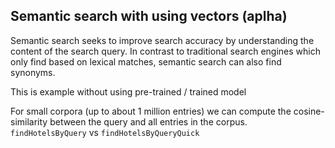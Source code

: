 ## Semantic search with using vectors (aplha)

Semantic search seeks to improve search accuracy by understanding the content of the search query. In contrast to traditional search engines which only find based on lexical matches, semantic search can also find synonyms.

This is example without using pre-trained / trained model

For small corpora (up to about 1 million entries) we can compute the cosine-similarity between the query and all entries in the corpus. `findHotelsByQuery` vs `findHotelsByQueryQuick`